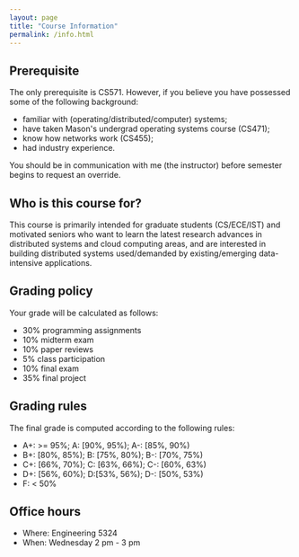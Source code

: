 ```yaml
---
layout: page
title: "Course Information"
permalink: /info.html
---
```


## Prerequisite

The only prerequisite is CS571. However, if you believe you
have possessed some of the following background: 

* familiar with (operating/distributed/computer) systems;
* have taken Mason's undergrad operating systems course (CS471);
* know how networks work (CS455);
* had industry experience. 

You should be in communication with me (the instructor) before
semester begins to request an override.

## Who is this course for?

This course is primarily intended for graduate students (CS/ECE/IST)
and motivated seniors who want to learn the latest research advances
in distributed systems and cloud computing areas, and are interested
in building distributed systems used/demanded by existing/emerging
data-intensive applications.

## Grading policy

Your grade will be calculated as follows:


* 30% programming assignments
* 10% midterm exam
* 10% paper reviews
* 5% class participation
* 10% final exam
* 35% final project

## Grading rules

The final grade is computed according to the following rules:


* A+: >= 95%; A: \[90%, 95%); A-: \[85%, 90%)
* B+: \[80%, 85%); B: \[75%, 80%); B-: \[70%, 75%)
* C+: \[66%, 70%); C: \[63%, 66%); C-: \[60%, 63%)
* D+: \[56%, 60%); D:\[53%, 56%); D-: \[50%, 53%)
* F: < 50%

## Office hours

* Where: Engineering 5324
* When: Wednesday 2 pm - 3 pm

